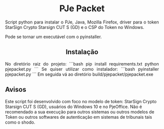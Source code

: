 <h1 align="center">PJe Packet</h1>

<p align="justify">
Script python para instalar o PJe, Java, Mozilla Firefox, driver para o token StarSign Crypto Starsign CUT S (GD) e o CSP do Token no Windows.
</p>
<p align="justify">
Pode se tornar um executável com o pyinstaller.
</p>

<h2 align="center">Instalação</h2>
<p align="justify">
No diretório raiz do projeto:
```bash
pip install requirements.txt
python pjepacket.py
```
Se quiser utilizar como instalador:
```bash
pyinstaller pjepacket.py
```
Em seguida vá ao diretório build/pjepacket/pjepacket.exe
</p>

<h2>Avisos</h2>
<p>
Este script foi desenvolvido com foco no modelo de token: StarSign Crypto Starsign CUT S (GD), usuários do Windows 10 e no PjeOffice. Não é recomendado a sua execução para outros sistemas ou outros modelos de Token ou outros softwares de autenticação em sistemas de tribunais tais como o shodo.
</p>
